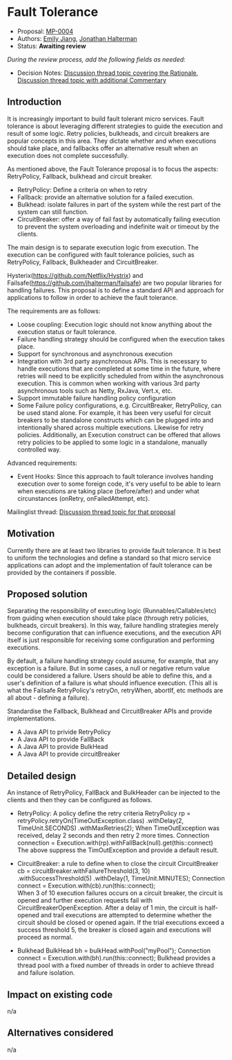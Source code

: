 # Fault Tolerance

* Proposal: [MP-0004](0004-FaultTolerance.md)
* Authors: [Emily Jiang](https://github.com/Emily-Jiang), [Jonathan Halterman](https://github.com/jhalterman/)
* Status: **Awaiting review**

*During the review process, add the following fields as needed:*

* Decision Notes: [Discussion thread topic covering the  Rationale](https://groups.google.com/forum/#!topic/microprofile/ezFC1TLGozU), [Discussion thread topic with additional Commentary](https://groups.google.com/forum/#!forum/microprofile)

## Introduction

It is increasingly important to build fault tolerant micro services. Fault tolerance is about leveraging different strategies to guide the execution and result of some logic. Retry policies, bulkheads, and circuit breakers are popular concepts in this area. They dictate whether and when executions should take place, and fallbacks offer an alternative result when an execution does not complete successfully. 

As mentioned above, the Fault Tolerance proposal is to focus the aspects: RetryPolicy, Fallback, bulkhead and circuit breaker.
* RetryPolicy: Define a criteria on when to retry 
* Fallback: provide an alternative solution for a failed execution.
* Bulkhead: isolate failures in part of the system while the rest part of the system can still function.
* CircuitBreaker: offer a way of fail fast by automatically failing execution to prevent the system overloading and indefinite wait or timeout by the clients.

The main design is to separate execution logic from execution. The execution can be configured with fault tolerance policies, such as RetryPolicy, Fallback, Bulkheader and CircuitBreaker. 

Hysterix(https://github.com/Netflix/Hystrix) and Failsafe(https://github.com/jhalterman/failsafe) are two popular libraries for handling failures. This proposal is to define a standard API and approach for applications to follow in order to achieve the fault tolerance.

The requirements are as follows:
* Loose coupling: Execution logic should not know anything about the execution status or fault tolerance. 
* Failure handling strategy should be configured when the execution takes place.
* Support for synchronous and asynchronous execution
* Integration with 3rd party asynchronous APIs. This is necessary to handle executions that are completed at some time in the future, where retries will need to be explicitly scheduled from within the asynchronous execution. This is common when working with various 3rd party asynchronous tools such as Netty, RxJava, Vert.x, etc.
* Support immutable failure handling policy configuration
* Some Failure policy configurations, e.g. CircuitBreaker, RetryPolicy, can be used stand alone. For example, it has been very useful for circuit breakers to be standalone constructs which can be plugged into and intentionally shared across multiple executions. Likewise for retry policies. Additionally, an Execution construct can be offered that allows retry policies to be applied to some logic in a standalone, manually controlled way.

Advanced requirements:
* Event Hooks: Since this approach to fault tolerance involves handing execution over to some foreign code, it's very useful to be able to learn when executions are taking place (before/after) and under what circunstances (onRetry, onFailedAttempt, etc). 


Mailinglist thread: [Discussion thread topic for that proposal](https://groups.google.com/forum/#!topic/microprofile/ezFC1TLGozU)

## Motivation

Currently there are at least two libraries to provide fault tolerance. It is best to uniform the technologies and define a standard so that micro service applications can adopt and the implementation of fault tolerance can be provided by the containers if possible.


## Proposed solution
Separating the responsibility of executing logic (Runnables/Callables/etc) from guiding when execution should take place (through retry policies, bulkheads, circuit breakers). In this way, failure handling strategies merely become configuration that can influence executions, and the execution API itself is just responsible for receiving some configuration and performing executions.

By default, a failure handling strategy could assume, for example, that any exception is a failure. But in some cases, a null or negative return value could be considered a failure. Users should be able to define this, and a user's definition of a failure is what should influence execution. (This all is what the Failsafe RetryPolicy's retryOn, retryWhen, abortIf, etc methods are all about - defining a failure).

Standardise the Fallback, Bulkhead and CircuitBreaker APIs and provide implementations.
* A Java API to privide RetryPolicy
* A Java API to provide FallBack
* A Java API to provide BulkHead
* A Java API to provide circuitBreaker

## Detailed design


An instance of RetryPolicy, FallBack and BulkHeader can be injected to the clients and then they can be configured as follows.

* RetryPolicy: A policy define the retry criteria
RetryPolicy rp = retryPolicy.retryOn(TimeOutException.class)
  .withDelay(2, TimeUnit.SECONDS)
  .withMaxRetries(2);
When TimeOutException was received, delay 2 seconds and then retry 2 more times.
Connection connection = Execution.with(rp).withFallBack(null).get(this::connect)
The above suppress the TimOutException and provide a default result.

* CircuitBreaker: a rule to define when to close the circuit
CircuitBreaker cb = circuitBreaker.withFailureThreshold(3, 10)
  .withSuccessThreshold(5)
  .withDelay(1, TimeUnit.MINUTES);
Connection connect = Execution.with(cb).run(this::connect);  
When 3 of 10 execution failures occurs on a circuit breaker, the circuit is opened and further execution requests fail with CircuitBreakerOpenException. After a delay of 1 min, the circuit is half-opened and trail executions are attempted to determine whether the circuit should be closed or opened again. If the trial executions exceed a success threshold 5, the breaker is closed again and executions will proceed as normal.

* Bulkhead
BulkHead bh = bulkHead.withPool("myPool");
Connection connect = Execution.with(bh).run(this::connect);
Bulkhead provides a thread pool with a fixed number of threads in order to achieve thread and failure isolation.  
## Impact on existing code

n/a

## Alternatives considered

n/a